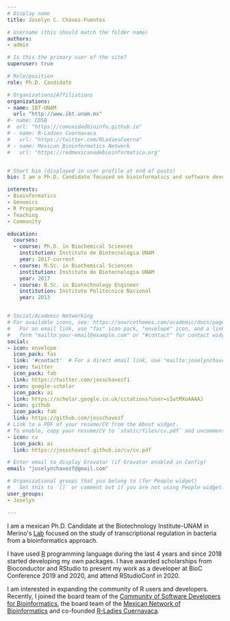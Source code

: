 ```yaml
---
# Display name
title: Joselyn C. Chávez-Fuentes

# Username (this should match the folder name)
authors:
- admin

# Is this the primary user of the site?
superuser: true

# Role/position
role: Ph.D. Candidate

# Organizations/Affiliations
organizations:
- name: IBT-UNAM
  url: "http://www.ibt.unam.mx"
#- name: CDSB
#  url: "https://comunidadbioinfo.github.io"
# - name: R-Ladies Cuernavaca 
#   url: "https://twitter.com/RLadiesCuerna"
# - name: Mexican Bioinformatics Network 
#   url: "https://redmexicanadebioinformatica.org"


# Short bio (displayed in user profile at end of posts)
bio: I am a Ph.D. Candidate focused on bioinformatics and software development.

interests:
- Bioinformatics
- Genomics
- R Programming
- Teaching
- Community

education:
  courses:
  - course: Ph.D. in Biochemical Sciences
    institution: Instituto de Biotecnologia UNAM
    year: 2017-current
  - course: M.Sc. in Biochemical Sciences
    institution: Instituto de Biotecnologia UNAM
    year: 2017
  - course: B.Sc. in Biotechnology Engineer
    institution: Instituto Politecnico Nacional
    year: 2013


# Social/Academic Networking
# For available icons, see: https://sourcethemes.com/academic/docs/page-builder/#icons
#   For an email link, use "fas" icon pack, "envelope" icon, and a link in the
#   form "mailto:your-email@example.com" or "#contact" for contact widget.
social:
- icon: envelope
  icon_pack: fas
  link: '#contact'  # For a direct email link, use "mailto:joselynchavezf@gmail.com".
- icon: twitter
  icon_pack: fab
  link: https://twitter.com/josschavezf1
- icon: google-scholar
  icon_pack: ai
  link: https://scholar.google.co.uk/citations?user=sIwtMXoAAAAJ
- icon: github
  icon_pack: fab
  link: https://github.com/josschavezf
# Link to a PDF of your resume/CV from the About widget.
# To enable, copy your resume/CV to `static/files/cv.pdf` and uncomment the lines below.
- icon: cv
  icon_pack: ai
  link: https://josschavezf.github.io/cv/cv.pdf

# Enter email to display Gravatar (if Gravatar enabled in Config)
email: "joselynchavezf@gmail.com"

# Organizational groups that you belong to (for People widget)
#   Set this to `[]` or comment out if you are not using People widget.
user_groups:
- Joselyn

---
```


I am a mexican Ph.D. Candidate at the Biotechnology Institute-UNAM in Merino's [Lab](https://biocomputo.ibt.unam.mx) focused on the study of transcriptional regulation in bacteria from a bioinformatics approach. 

I have used [R](https://www.r-project.org) programming language during the last 4 years and since 2018 started developing my own packages. I have awarded scholarships from Bioconductor and RStudio to present my work as a developer at BioC Conference 2019 and 2020, and attend RStudioConf in 2020.

I am interested in expanding the community of R users and developers. Recently, I joined the board team of the [Community of Software Developers for Bioinformatics](https://comunidadbioinfo.github.io), the board team of the [Mexican Network of Bioinformatics](https://comunidadbioinfo.github.io) and co-founded [R-Ladies Cuernavaca](https://rladiesmx.netlify.app).
